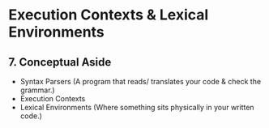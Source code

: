 # Execution Contexts & Lexical Environments

## 7. Conceptual Aside

- Syntax Parsers (A program that reads/ translates your code & check the grammar.)
- Execution Contexts
- Lexical Environments (Where something sits physically in your written code.)
